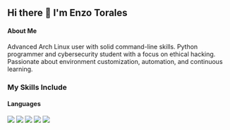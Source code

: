 ## Hi there 👋 I'm Enzo Torales

#### About Me

Advanced Arch Linux user with solid command-line skills. Python programmer and cybersecurity student with a focus on ethical hacking. Passionate about environment customization, automation, and continuous learning.







### My Skills Include


<h4> Languages </h4>
<span> 
  <img src="https://img.shields.io/badge/Arch%20Linux-1793D1?logo=arch-linux&logoColor=fff&style=for-the-badge">
  <img src="https://img.shields.io/badge/Kali-268BEE?style=for-the-badge&logo=kalilinux&logoColor=white">
  <img src="https://img.shields.io/badge/python-3670A0?style=for-the-badge&logo=python&logoColor=ffdd54">
  <img src="https://img.shields.io/badge/Tails%20-56347C?&style=for-the-badge&logo=tails&logoColor=white">
  <img src="https://img.shields.io/badge/Linux-FCC624?style=for-the-badge&logo=linux&logoColor=black">
</span>



